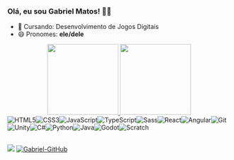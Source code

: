### Olá, eu sou Gabriel Matos! 👨‍💻

- 🌱 Cursando: Desenvolvimento de Jogos Digitais
- 😄 Pronomes: **ele/dele**
<div align="center">
  <a href="https://github.com/m44tos">
    <img height="160em" src="https://github-readme-stats-git-masterrstaa-rickstaa.vercel.app/api?username=m44tos&show_icons=true&theme=onedark&include_all_commits=true&count_private=true"/>
    <img height="160em" src="https://github-readme-stats-git-masterrstaa-rickstaa.vercel.app/api/top-langs/?username=m44tos&layout=compact&langs_count=7&theme=onedark"/>
  </a>
</div>

<div style="display: flex; flex-wrap: wrap;"><br/>  
  <img class="badge-img" alt="HTML5" src="https://img.shields.io/badge/HTML5-E34F26?style=for-the-badge&logo=html5&logoColor=white">
  <img class="badge-img" alt="CSS3" src="https://img.shields.io/badge/CSS3-1572B6?style=for-the-badge&logo=css3&logoColor=white">
  <img class="badge-img" alt="JavaScript" src="https://img.shields.io/badge/JavaScript-F7DF1E?style=for-the-badge&logo=javascript&logoColor=black">
  <img class="badge-img" alt="TypeScript" src="https://img.shields.io/badge/TypeScript-007ACC?style=for-the-badge&logo=typescript&logoColor=white">
  <img class="badge-img" alt="Sass" src="https://img.shields.io/badge/Sass-CC6699?style=for-the-badge&logo=sass&logoColor=white">
  <img class="badge-img" alt="React" src="https://img.shields.io/badge/React-61DAFB?style=for-the-badge&logo=react&logoColor=black">
  <img class="badge-img" alt="Angular" src="https://img.shields.io/badge/Angular.io-DD0031?style=for-the-badge&logo=angular&logoColor=white">
  <img class="badge-img" alt="Git" src="https://img.shields.io/badge/Git-F05032?style=for-the-badge&logo=git&logoColor=white">
  <img class="badge-img" alt="Unity" src="https://img.shields.io/badge/Unity-100000?style=for-the-badge&logo=unity&logoColor=white">
  <img class="badge-img" alt="C#" src="https://img.shields.io/badge/C%23-239120?style=for-the-badge&logo=c-sharp&logoColor=white&logoWidth=20">
  <img class="badge-img" alt="Python" src="https://img.shields.io/badge/Python-3776AB?style=for-the-badge&logo=python&logoColor=white">
  <img class="badge-img" alt="Java" src="https://img.shields.io/badge/Java-007396?style=for-the-badge&logo=java&logoColor=white">
  <img class="badge-img" alt="Godot" src="https://img.shields.io/badge/Godot-478CBF?style=for-the-badge&logo=godot-engine&logoColor=white">
  <img class="badge-img" alt="Scratch" src="https://img.shields.io/badge/Scratch-4D97FF?style=for-the-badge&logo=scratch&logoColor=white">
</div>


  ##
  
<div style="display: inline-block; vertical-align: middle;"> 
  <a href="https://www.linkedin.com/in/gabriel-m44tos/" target="_blank"><img src="https://img.shields.io/badge/-LinkedIn-%230077B5?style=for-the-badge&logo=linkedin&logoColor=white" target="_blank"></a> 
  <a href="https://www.github.com/m44tos/" target="_blank"><img alt="Gabriel-GitHub" src="https://img.shields.io/badge/GitHub-181717?style=for-the-badge&logo=github&logoColor=white"></a>
</div>
